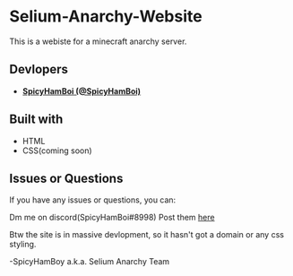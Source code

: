 # Selium-Anarchy-Website
This is a webiste for a minecraft anarchy server.

## Devlopers
* **[SpicyHamBoi (@SpicyHamBoi)](https://github.com/SpicyHamBoi)** 

## Built with
* HTML
* CSS(coming soon)

## Issues or Questions

If you have any issues or questions, you can:

Dm me on discord(SpicyHamBoi#8998)
Post them [here](https://github.com/SpicyHamBoi/Selium-Anarchy-Website/issues)


Btw the site is in massive devlopment, so it hasn't got a domain or any css styling.

-SpicyHamBoy a.k.a. Selium Anarchy Team
